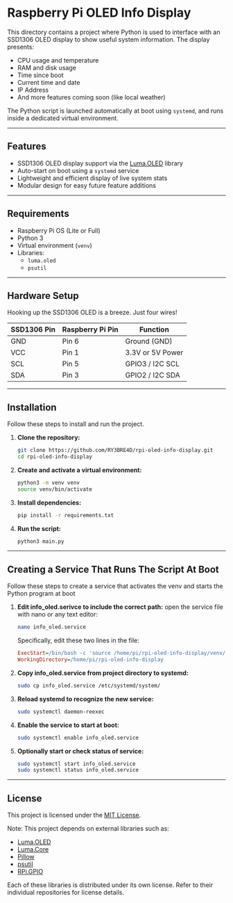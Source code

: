# Raspberry Pi OLED Info Display

This directory contains a project where Python is used to interface with an SSD1306 OLED display to show useful system information. The display presents:

- CPU usage and temperature
- RAM and disk usage
- Time since boot
- Current time and date
- IP Address
- And more features coming soon (like local weather)

The Python script is launched automatically at boot using `systemd`, and runs inside a dedicated virtual environment.

---


## Features

- SSD1306 OLED display support via the [Luma.OLED](https://github.com/rm-hull/luma.oled) library
- Auto-start on boot using a `systemd` service
- Lightweight and efficient display of live system stats
- Modular design for easy future feature additions

---


## Requirements

- Raspberry Pi OS (Lite or Full)
- Python 3
- Virtual environment (`venv`)
- Libraries:
  - `luma.oled`
  - `psutil`

---


## Hardware Setup

Hooking up the SSD1306 OLED is a breeze. Just four wires!

| SSD1306 Pin | Raspberry Pi Pin | Function        |
|-------------|------------------|-----------------|
| GND         | Pin 6            | Ground (GND)    |
| VCC         | Pin 1            | 3.3V or 5V Power|
| SCL         | Pin 5            | GPIO3 / I2C SCL |
| SDA         | Pin 3            | GPIO2 / I2C SDA |

---


## Installation

Follow these steps to install and run the project.

1. **Clone the repository:**
   ```bash
   git clone https://github.com/RY3BRE4D/rpi-oled-info-display.git
   cd rpi-oled-info-display
   ```

2. **Create and activate a virtual environment:**
   ```bash
   python3 -m venv venv
   source venv/bin/activate
   ```

3. **Install dependencies:**
   ```bash
   pip install -r requirements.txt
   ```

4. **Run the script:**
   ```bash
   python3 main.py
   ```
---


## Creating a Service That Runs The Script At Boot

Follow these steps to create a service that activates the venv
and starts the Python program at boot
1. **Edit info_oled.serivce to include the correct path:**
   open the service file with nano or any text editor:
   ```bash
   nano info_oled.service
   ```

   Specifically, edit these two lines in the file:
   ```ini
   ExecStart=/bin/bash -c 'source /home/pi/rpi-oled-info-display/venv/bin/activate && python /home/pi/rpi-oled-info-display/main.py'
   WorkingDirectory=/home/pi/rpi-oled-info-display
   ```

2. **Copy info_oled.service from project directory to systemd:**
   ```bash
   sudo cp info_oled.service /etc/systemd/system/
   ```

3. **Reload systemd to recognize the new service:**
   ```bash
   sudo systemctl daemon-reexec
   ```
4. **Enable the service to start at boot:**
   ```bash
   sudo systemctl enable info_oled.service
   ```
5. **Optionally start or check status of service:**
   ```bash
   sudo systemctl start info_oled.service
   sudo systemctl status info_oled.service
   ```
---


## License

This project is licensed under the [MIT License](LICENSE).

Note: This project depends on external libraries such as:
- [Luma.OLED](https://github.com/rm-hull/luma.oled)
- [Luma.Core](https://github.com/rm-hull/luma.core)
- [Pillow](https://python-pillow.org/)
- [psutil](https://github.com/giampaolo/psutil)
- [RPi.GPIO](https://sourceforge.net/p/raspberry-gpio-python/)

Each of these libraries is distributed under its own license. Refer to their individual repositories for license details.
